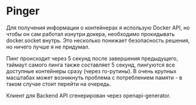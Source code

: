 # Pinger

Для получения информации о контейнерах я использую Docker API, но чтобы он сам работал изнутри докера, необходимо прокидывать docker.socket внутрь. Это несколько понижает безопасность решения, но ничего лучше я не придумал.

Пинг происходит через 5 секунд после завершения предыдущего, таймаут самого пинга также составляет 5 секунд, пингуются все доступные контейнеры сразу (через го-рутины). В очень крупных масштабах может возникнуть проблема с потреблением памяти - в таком случае стоит перейти на очередь.

Клиент для Backend API сгенерирован через openapi-generator.
